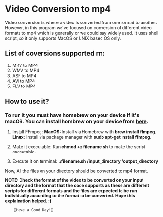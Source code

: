# Video Conversion to mp4
Video conversion is where a video is converted from one format to another. However, in this program we've focused on conversion of different video formats to mp4 which is generally or we could say widely used. It uses shell script, so it only supports MacOS or UNIX based OS only.

## List of coversions supported rn:
1. MKV to MP4
2. WMV to MP4
3. ASF to MP4
4. AVI to MP4
5. FLV to MP4

## How to use it?
### To run it you must have homebrew on your device if it's macOS. You can install hombrew on your device from [here](https://brew.sh/).

1. Install FFmpeg:
   **MacOS:** Install via Homebrew with **brew install ffmpeg**.
   **Linux:** Install via package manager with **sudo apt-get install ffmpeg**.

2. Make it executable:
   Run **chmod +x filename.sh** to make the script executable.

3. Execute it on terminal:
   **./filename.sh /input_directory /output_directory**

Now, All the files on your directory should be converted to mp4 format.

**NOTE: Check the format of the video to be converted on your input directory and the format that the code supports as these are different scripts for different formats and the files
        are expected to be run individually according to the format to be converted. Hope this explaination helped. :)**

        🌸Have a Good Day!🌸
